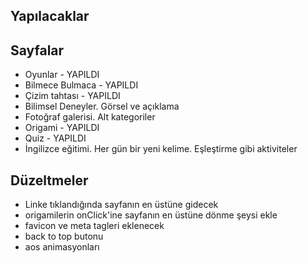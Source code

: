 ## Yapılacaklar

## Sayfalar

- Oyunlar - YAPILDI
- Bilmece Bulmaca - YAPILDI
- Çizim tahtası - YAPILDI
- Bilimsel Deneyler. Görsel ve açıklama
- Fotoğraf galerisi. Alt kategoriler
- Origami - YAPILDI
- Quiz - YAPILDI
- İngilizce eğitimi. Her gün bir yeni kelime. Eşleştirme gibi aktiviteler

## Düzeltmeler

- Linke tıklandığında sayfanın en üstüne gidecek
- origamilerin onClick'ine sayfanın en üstüne dönme şeysi ekle
- favicon ve meta tagleri eklenecek
- back to top butonu
- aos animasyonları
